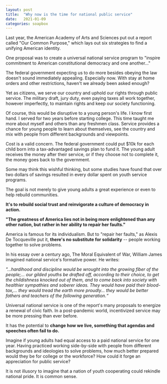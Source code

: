 ```yaml
---
layout: post
title:  "Why now is the time for national public service"
date:   2021-01-09
categories: soapbox
---
```

Last year, the American Academy of Arts and Sciences put out a report called "Our Common Purpose," which lays out six strategies to find a unifying American identity.

One proposal was to create a universal national service program to "inspire commitment to American constitutional democracy and one another…"

The federal government expecting us to do more besides obeying the law doesn't sound immediately appealing. Especially now. With stay at home orders and other restrictions, haven't we already been asked enough?

Yet as citizens, we serve our country and uphold our rights through public service. The military draft, jury duty, even paying taxes all work together, however imperfectly, to maintain rights and keep our society functioning.

Of course, this would be disruptive to a young person's life. I know first hand. I served for two years before starting college. This time taught me more about myself and others than any freshmen class. Service provides a chance for young people to learn about themselves, see the country and mix with people from different backgrounds and viewpoints.

Cost is a valid concern. The federal government could put $10k for each child born into a tax-advantaged savings plan to fund it. The young adult receives the money after their service, or if they choose not to complete it, the money goes back to the government.

Some may think this wishful thinking, but some studies have found that over two dollars of savings resulted in every dollar spent on youth service programs.

The goal is not merely to give young adults a great experience or even to help rebuild communities. 

**It's to rebuild social trust and reinvigorate a culture of democracy in action.**

**"The greatness of America lies not in being more enlightened than any other nation, but rather in her ability to repair her faults."**

America is famous for its individualism. But to "repair her faults," as Alexis De Tocqueville put it, **there's no substitute for solidarity** -- people working together to solve problems.

In his essay over a century ago, The Moral Equivalent of War, William James imagined national service's formative power. He writes: 

*"...hardihood and discipline would be wrought into the growing fiber of the people;... our gilded youths be drafted off, according to their choice, to get the childishness knocked out of them, and to come back into society with healthier sympathies and soberer ideas. They would have paid their blood-tax,... they would tread the earth more proudly... they would be better fathers and teachers of the following generation.“*

Universal national service is one of the report's many proposals to energize a renewal of civic faith. In a post-pandemic world, incentivized service may be more pressing than ever before. 

It has the potential to **change how we live, something that agendas and speeches often fail to do.**

Imagine if young adults had equal access to a paid national service for one year. Having practiced working side-by-side with people from different backgrounds and ideologies to solve problems, how much better prepared would they be for college or the workforce? How could it forge an appreciation for public service? 

It is not illusory to imagine that a nation of youth cooperating could rekindle national pride. 
It is common sense.

